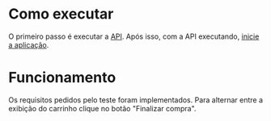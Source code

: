 # Como executar

O primeiro passo é executar a [API](https://github.com/felipe-godoi/carrinho-compras/tree/master/API). Após isso, com a API executando, [inicie a aplicação](https://github.com/felipe-godoi/carrinho-compras/tree/master/Web).

# Funcionamento

Os requisitos pedidos pelo teste foram implementados. Para alternar entre a exibição do carrinho clique no botão "Finalizar compra".